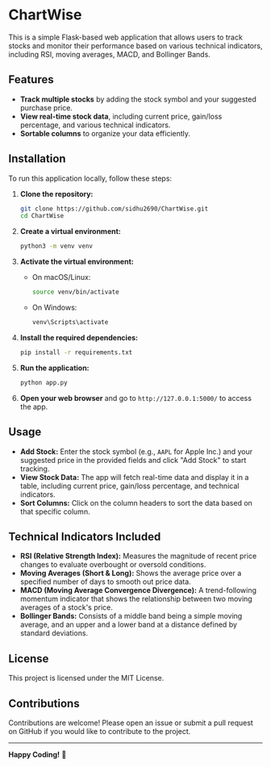 # ChartWise
This is a simple Flask-based web application that allows users to track stocks and monitor their performance based on various technical indicators, including RSI, moving averages, MACD, and Bollinger Bands.

## Features

- **Track multiple stocks** by adding the stock symbol and your suggested purchase price.
- **View real-time stock data**, including current price, gain/loss percentage, and various technical indicators.
- **Sortable columns** to organize your data efficiently.

## Installation

To run this application locally, follow these steps:

1. **Clone the repository:**

    ```bash
    git clone https://github.com/sidhu2690/ChartWise.git
    cd ChartWise
    ```

2. **Create a virtual environment:**

    ```bash
    python3 -m venv venv
    ```

3. **Activate the virtual environment:**

    - On macOS/Linux:

        ```bash
        source venv/bin/activate
        ```

    - On Windows:

        ```bash
        venv\Scripts\activate
        ```

4. **Install the required dependencies:**

    ```bash
    pip install -r requirements.txt
    ```

5. **Run the application:**

    ```bash
    python app.py
    ```

6. **Open your web browser** and go to `http://127.0.0.1:5000/` to access the app.

## Usage

- **Add Stock:** Enter the stock symbol (e.g., `AAPL` for Apple Inc.) and your suggested price in the provided fields and click "Add Stock" to start tracking.
- **View Stock Data:** The app will fetch real-time data and display it in a table, including current price, gain/loss percentage, and technical indicators.
- **Sort Columns:** Click on the column headers to sort the data based on that specific column.

## Technical Indicators Included

- **RSI (Relative Strength Index):** Measures the magnitude of recent price changes to evaluate overbought or oversold conditions.
- **Moving Averages (Short & Long):** Shows the average price over a specified number of days to smooth out price data.
- **MACD (Moving Average Convergence Divergence):** A trend-following momentum indicator that shows the relationship between two moving averages of a stock's price.
- **Bollinger Bands:** Consists of a middle band being a simple moving average, and an upper and a lower band at a distance defined by standard deviations.

## License

This project is licensed under the MIT License.

## Contributions

Contributions are welcome! Please open an issue or submit a pull request on GitHub if you would like to contribute to the project.

---

**Happy Coding!** 🎉
